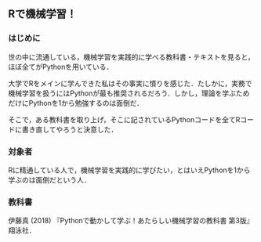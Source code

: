 ## Rで機械学習！

### はじめに

世の中に流通している，機械学習を実践的に学べる教科書・テキストを見ると，ほぼ全てがPythonを用いている．

大学でRをメインに学んできた私はその事実に憤りを感じた．たしかに，実務で機械学習を扱うにはPythonが最も推奨されるだろう．しかし，理論を学ぶためだけにPythonを1から勉強するのは面倒だ．

そこで，ある教科書を取り上げ，そこに記されているPythonコードを全てRコードに書き直してやろうと決意した．

### 対象者

Rに精通している人で，機械学習を実践的に学びたい，とはいえPythonを1から学ぶのは面倒だという人．

### 教科書

伊藤真 (2018) 『Pythonで動かして学ぶ！あたらしい機械学習の教科書 第3版』 翔泳社．


